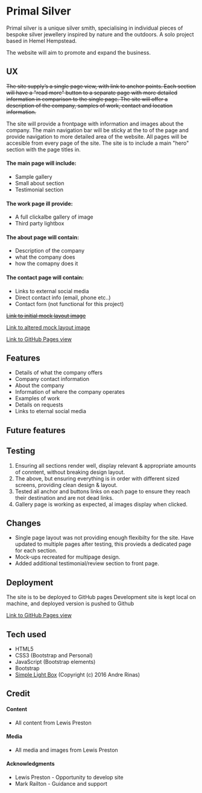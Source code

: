 # Primal Silver #

Primal silver is a unique silver smith, specialising in individual pieces of bespoke silver jewellery inspired by nature and the outdoors.
A solo project based in Hemel Hempstead.

The website will aim to promote and expand the business.

## UX ##

~~The site supply’s a single page view, with link to anchor points. Each section will have a "read more" button to a separate page with more detailed information in comparison to the single page.
The site will offer a description of the company, samples of work, contact and location information.~~

The site will provide a frontpage with information and images about the company. The main navigation bar will be sticky at the to of the page
and provide navigation to more detailed area of the website. All pages will be accesible from every page of the site.
The site is to include a main "hero" section with the page titles in.
#### The main page will include: ####
* Sample gallery
* Small about section
* Testimonial section

#### The work page ill provide: ####
* A full clickalbe gallery of image
* Third party lightbox

#### The about page will contain: ####
* Description of the company
* what the company does
* how the comapny does it

#### The contact page will contain: ####
* Links to external social  media
* Direct contact info (email, phone etc..)
* Contact forn (not functional for this project)

~~[Link to initial mock layout image](assets/ps-mock.png)~~

[Link to altered mock layout image](assets/ps-mock-2.png)

[Link to GitHub Pages view](https://samuelwatson89.github.io/primal-silver/)

## Features ##

* Details of what the company offers
* Company contact information
* About the company
* Information of where the company operates
* Examples of work
* Details on requests
* Links to eternal social media


## Future features ##

## Testing ##

1. Ensuring all sections render well, display relevant & appropriate amounts of conntent, without breaking design layout.
2. The above, but ensuring everything is in order with different sized screens, providing clean design & layout.
3. Tested all anchor and buttons links on each page to ensure they reach their destination and are not dead links.
4. Gallery page is working as expected, al images display when clicked.

## Changes ##

* Single page layout was not providing enough flexibilty for the site. Have updated to multiple pages after testing, this provieds a dedicated page for each section.
* Mock-ups recreated for multipage design.
* Added additional testimonial/review section to front page.

## Deployment ## 

The site is to be deployed to GitHub pages
Development site is kept local on machine, and deployed version is pushed to Github

[Link to GitHub Pages view](https://samuelwatson89.github.io/primal-silver/)

## Tech used ##

* HTML5
* CSS3 (Bootstrap and Personal)
* JavaScript (Bootstrap elements)
* Bootstrap
* [Simple Light Box](http://simplelightbox.com) (Copyright (c) 2016 Andre Rinas)

## Credit ##

#### Content ####
* All content from Lewis Preston

#### Media ####
* All media and images from Lewis Preston

#### Acknowledgments ####
* Lewis Preston - Opportunity to develop site
* Mark Railton - Guidance and support